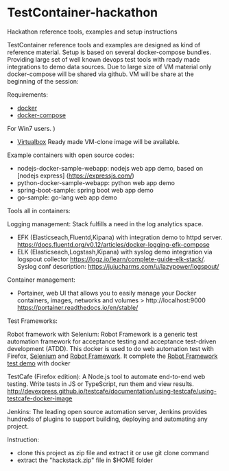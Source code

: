 # TestContainer-hackathon
Hackathon reference tools, examples and setup instructions

TestContainer reference tools and examples are designed as kind of reference material. Setup is based on several docker-compose bundles. Providing large set of well known devops test tools with ready made integrations to demo data sources.
Due to large size of VM material only docker-compose will be shared via github. VM will be share at the beginning of the session:

Requirements:
- [docker](https://docs.docker.com/glossary/?term=installation)
- [docker-compose](https://docs.docker.com/compose/install/)

For Win7 users. )
- [Virtualbox](https://www.virtualbox.org/wiki/Downloads)
Ready made VM-clone image will be available.

Example containers with open source codes: 
- nodejs-docker-sample-webapp: nodejs web app demo, based on [nodejs express] (https://expressjs.com/) 
- python-docker-sample-webapp: python web app demo
- spring-boot-sample: spring boot web app demo
- go-sample: go-lang web app demo   

Tools all in containers: 

Logging management: Stack fulfills a need in the log analytics space.
- EFK (Elasticseach,Fluentd,Kipana) with integration demo to httpd server. 
https://docs.fluentd.org/v0.12/articles/docker-logging-efk-compose
- ELK (Elasticseach,Logstash,Kipana) with syslog demo integration via logspout collector
 https://logz.io/learn/complete-guide-elk-stack/. Syslog conf description: https://jujucharms.com/u/lazypower/logspout/

Container management:
- Portainer, web UI that allows you to easily manage your Docker containers, images, networks and volumes > http://localhost:9000
https://portainer.readthedocs.io/en/stable/


Test Frameworks:

Robot framework with Selenium:
Robot Framework is a generic test automation framework for acceptance testing and acceptance test-driven development (ATDD). This docker is used to do web automation test with Firefox, [Selenium](http://www.seleniumhq.org/) and [Robot Framework](http://robotframework.org/). It complete the [Robot Framework test demo](https://bitbucket.org/robotframework/webdemo) with docker

TestCafe (Firefox edition):
A Node.js tool to automate end-to-end web testing. Write tests in JS or TypeScript, run them and view results. http://devexpress.github.io/testcafe/documentation/using-testcafe/using-testcafe-docker-image

Jenkins:
The leading open source automation server, Jenkins provides hundreds of plugins to support building, deploying and automating any project. 

Instruction:
- clone this project as zip file and extract it or use git clone command
- extract the "hackstack.zip" file in $HOME folder





